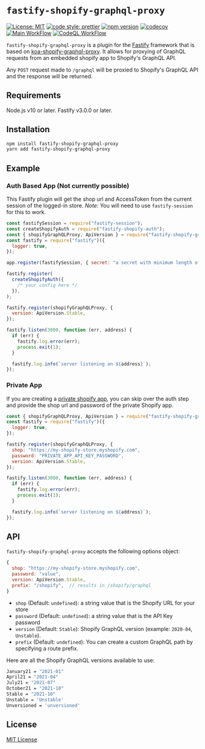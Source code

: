 # `fastify-shopify-graphql-proxy`

[![License: MIT](https://img.shields.io/badge/License-MIT-blue.svg)](LICENSE.md)
[![code style: prettier](https://img.shields.io/badge/code_style-prettier-ff69b4.svg)](https://github.com/prettier/prettier)
[![npm version](https://badge.fury.io/js/fastify-shopify-graphql-proxy.svg)](https://badge.fury.io/js/fastify-shopify-graphql-proxy)
[![codecov](https://codecov.io/gh/Asjas/fastify-shopify-graphql-proxy/branch/master/graph/badge.svg?token=IHWSO9MQ7B)](https://codecov.io/gh/Asjas/fastify-shopify-graphql-proxy)
[![Main WorkFlow](https://github.com/Asjas/fastify-shopify-graphql-proxy/actions/workflows/main.yml/badge.svg)](https://github.com/Asjas/fastify-shopify-graphql-proxy/actions/workflows/main.yml)
[![CodeQL WorkFlow](https://github.com/Asjas/fastify-shopify-graphql-proxy/actions/workflows/codeql-analysis.yml/badge.svg)](https://github.com/Asjas/fastify-shopify-graphql-proxy/actions/workflows/codeql-analysis.yml)

`fastify-shopify-graphql-proxy` is a plugin for the [Fastify](https://github.com/fastify/fastify) framework that is
based on [koa-shopify-graphql-proxy](https://github.com/Shopify/quilt/tree/master/packages/koa-shopify-graphql-proxy).
It allows for proxying of GraphQL requests from an embedded shopify app to Shopify's GraphQL API.

Any `POST` request made to `/graphql` will be proxied to Shopify's GraphQL API and the response will be returned.

## Requirements

Node.js v10 or later. Fastify v3.0.0 or later.

## Installation

```sh
npm install fastify-shopify-graphql-proxy
yarn add fastify-shopify-graphql-proxy
```

## Example

### Auth Based App (Not currently possible)

This Fastify plugin will get the shop url and AccessToken from the current session of the logged-in store. _*Note:*_ You
will need to use `fastify-session` for this to work.

```js
const fastifySession = require("fastify-session");
const createShopifyAuth = require("fastify-shopify-auth");
const { shopifyGraphQLProxy, ApiVersion } = require("fastify-shopify-graphql-proxy");
const fastify = require("fastify")({
  logger: true,
});

app.register(fastifySession, { secret: "a secret with minimum length of 32 characters" });

fastify.register(
  createShopifyAuth({
    /* your config here */
  }),
);

fastify.register(shopifyGraphQLProxy, {
  version: ApiVersion.Stable,
});

fastify.listen(3000, function (err, address) {
  if (err) {
    fastify.log.error(err);
    process.exit(1);
  }

  fastify.log.info(`server listening on ${address}`);
});
```

### Private App

If you are creating a [private shopify app](https://help.shopify.com/en/manual/apps/private-apps), you can skip over the
auth step and provide the shop url and password of the private Shopify app.

```js
const { shopifyGraphQLProxy, ApiVersion } = require("fastify-shopify-graphql-proxy");
const fastify = require("fastify")({
  logger: true,
});

fastify.register(shopifyGraphQLProxy, {
  shop: "https://my-shopify-store.myshopify.com",
  password: "PRIVATE_APP_API_KEY_PASSWORD",
  version: ApiVersion.Stable,
});

fastify.listen(3000, function (err, address) {
  if (err) {
    fastify.log.error(err);
    process.exit(1);
  }

  fastify.log.info(`server listening on ${address}`);
});
```

## API

`fastify-shopify-graphql-proxy` accepts the following options object:

```js
{
  shop: "https://my-shopify-store.myshopify.com",
  password: "value",
  version: ApiVersion.Stable,
  prefix: "/shopify",  // results in /shopify/graphql
}
```

- `shop` (Default: `undefined`): a string value that is the Shopify URL for your store
- `password` (Default: `undefined`): a string value that is the API Key password
- `version` (Default: `Stable`): Shopify GraphQL version (example: `2020-04`, `Unstable`).
- `prefix` (Default: `undefined`): You can create a custom GraphQL path by specifying a route prefix.

Here are all the Shopify GraphQL versions available to use:

```sh
January21 = "2021-01"
April21 = "2021-04"
July21 = "2021-07"
October21 = "2021-10"
Stable = "2021-10"
Unstable = 'Unstable'
Unversioned = 'unversioned'
```

## License

[MIT License](LICENSE)
